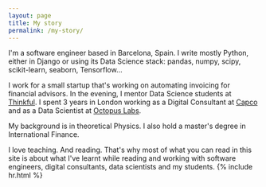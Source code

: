 ```yaml
---
layout: page
title: My story
permalink: /my-story/
---
```

I'm a software engineer based in Barcelona, Spain. I write mostly Python, either in Django or using its Data Science stack: pandas, numpy, scipy, scikit-learn, seaborn, Tensorflow...

I work for a small startup that's working on automating invoicing for financial advisors. In the evening, I mentor Data Science students at [Thinkful](https://www.thinkful.com/). I spent 3 years in London working as a Digital Consultant at [Capco](https://capco.com/) and as a Data Scientist at [Octopus Labs](https://octopuslabs.com/).

My background is in theoretical Physics. I also hold a master's degree in International Finance.

I love teaching. And reading. That's why most of what you can read in this site is about what I've learnt while reading and working with software engineers, digital consultants, data scientists and my students.
{% include hr.html %}
